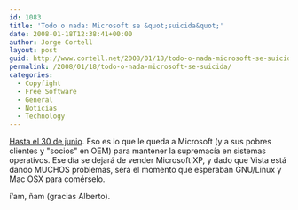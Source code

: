 ```yaml
---
id: 1083
title: 'Todo o nada: Microsoft se &quot;suicida&quot;'
date: 2008-01-18T12:38:41+00:00
author: Jorge Cortell
layout: post
guid: http://www.cortell.net/2008/01/18/todo-o-nada-microsoft-se-suicida/
permalink: /2008/01/18/todo-o-nada-microsoft-se-suicida/
categories:
  - Copyfight
  - Free Software
  - General
  - Noticias
  - Technology
---
```

<a title="InfoWorld" target="_blank" href="http://weblog.infoworld.com/save-xp/archives/2008/01/save_windows_xp.html">Hasta el 30 de junio</a>. Eso es lo que le queda a Microsoft (y a sus pobres clientes y "socios" en OEM) para mantener la supremací­a en sistemas operativos. Ese dí­a se dejará de vender Microsoft XP, y dado que Vista está dando MUCHOS problemas, será el momento que esperaban GNU/Linux y Mac OSX para comérselo.

í‘am, ñam (gracias Alberto).